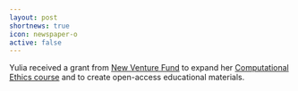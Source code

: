 ```yaml
---
layout: post
shortnews: true
icon: newspaper-o
active: false
---
```

Yulia received a grant from [New Venture Fund](http://www.newventurefund.org) to expand her [Computational Ethics course](http://demo.clab.cs.cmu.edu/ethical_nlp/) and to create open-access educational materials.